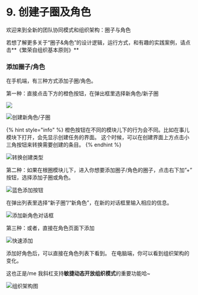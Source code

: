 # 9. 创建子圈及角色

欢迎来到全新的团队协同模式和组织架构：圈子与角色

若想了解更多关于“圈子&角色”的设计逻辑，运行方式，和有趣的实践案例，请点击**《繁荣自组织基本原则》**

### **添加圈子/角色**

在手机端，有三种方式添加子圈/角色。

第一种：直接点击下方的橙色按钮，在弹出框里选择新角色/新子圈

![](../.gitbook/assets/m7-1.png)

![&#x521B;&#x5EFA;&#x65B0;&#x89D2;&#x8272;/&#x5B50;&#x5708;](../.gitbook/assets/m7-2.png)

{% hint style="info" %}
橙色按钮在不同的模块儿下的行为会不同。比如在事儿模块下打开，会先显示创建任务的界面。 这个时候，可以在创建界面上方点击小三角按钮来转换需要创建的条目。
{% endhint %}

![&#x8F6C;&#x6362;&#x521B;&#x5EFA;&#x7C7B;&#x578B;](../.gitbook/assets/m7-3.png)

第二种：如果在根圈模块儿下，进入你想要添加圈子/角色的圈子，点击右下加”+” 按钮，选择添加子圈或角色。

![&#x84DD;&#x8272;&#x6DFB;&#x52A0;&#x6309;&#x94AE;](../.gitbook/assets/m7-4.png)

在弹出列表里选择“新子圈”/“新角色”，在新的对话框里输入相应的信息。

![&#x6DFB;&#x52A0;&#x65B0;&#x89D2;&#x8272;&#x5BF9;&#x8BDD;&#x6846;](../.gitbook/assets/m7-5.png)

第三种：或者，直接在角色页面下添加

![&#x5FEB;&#x901F;&#x6DFB;&#x52A0;](../.gitbook/assets/m7-6.png)

添加好角色后，可以直接在角色列表下看到。 在电脑端，你可以看到组织架构的变化。

这也正是/me 我斜杠支持**敏捷动态开放组织模式**的重要功能哈~

![&#x7EC4;&#x7EC7;&#x67B6;&#x6784;&#x56FE;](../.gitbook/assets/m7-7.png)


